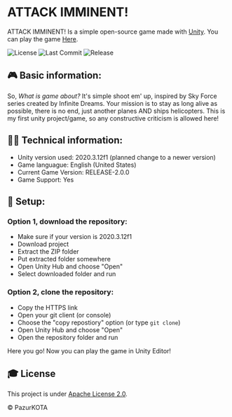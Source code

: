 # ATTACK IMMINENT!
ATTACK IMMINENT! Is a simple open-source game made with [Unity](https://unity.com). You can play the game [Here](https://play.unity.com/mg/other/update-2-0-0-attack-imminent).

![License](https://img.shields.io/github/license/pazurkota/attack_imminent-game?style=flat-square)
![Last Commit](https://img.shields.io/github/last-commit/pazurkota/attack_imminent-game?style=flat-square)
![Release](https://img.shields.io/github/v/release/pazurkota/attack_imminent-game?include_prereleases&style=flat-square)

## 🎮 Basic information:
So, *What is game about?* It's simple shoot em' up, inspired by Sky Force series created by Infinite Dreams. Your mission is to stay as long alive as possible, there is no end, just another planes AND ships helicopters. This is my first unity project/game, so any constructive criticism is allowed here!

## 👨‍🔧 Technical information:
* Unity version used: 2020.3.12f1 (planned change to a newer version)
* Game languague: English (United States)
* Current Game Version: RELEASE-2.0.0
* Game Support: Yes

## 🔧 Setup:
### Option 1, download the repository:
* Make sure if your version is 2020.3.12f1
* Download project
* Extract the ZIP folder
* Put extracted folder somewhere 
* Open Unity Hub and choose "Open"
* Select downloaded folder and run

### Option 2, clone the repository:
* Copy the HTTPS link
* Open your git client (or console)
* Choose the "copy repostiory" option (or type `git clone`)
* Open Unity Hub and choose "Open"
* Open the repository folder and run

Here you go! Now you can play the game in Unity Editor!

## 🎓 License
This project is under [Apache License 2.0](LICENSE.md).

© PazurKOTA
